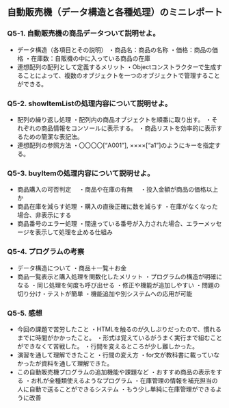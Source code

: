 ## 自動販売機（データ構造と各種処理）のミニレポート
### Q5-1. 自動販売機の商品データついて説明せよ。
* データ構造（各項目とその説明）
  ・商品名：商品の名称
  ・価格：商品の価格
  ・在庫数：自販機の中に入っている商品の在庫
* 連想配列の配列として定義するメリット
  ・Objectコンストラクターで生成することによって、複数のオブジェクトを一つのオブジェクトで管理することができる。
### Q5-2. showItemListの処理内容について説明せよ。
* 配列の繰り返し処理
  ・配列内の商品オブジェクトを順番に取り出す。
  ・それぞれの商品情報をコンソールに表示する。
  ・商品リストを効率的に表示するための簡潔な表記法。
* 連想配列の参照方法
  ・〇〇〇〇[“A001”], ××××[“a1”]のようにキーを指定する。
### Q5-3. buyItemの処理内容について説明せよ。
* 商品購入の可否判定
　・商品や在庫の有無
　・投入金額が商品の価格以上か
* 商品在庫を減らす処理
  ・購入の直後正確に数を減らす
  ・在庫がなくなった場合、非表示にする
* 商品番号のエラー処理
  ・間違っている番号が入力された場合、エラーメッセージを表示して処理を止める仕組み
### Q5-4. プログラムの考察
* データ構造について
  ・商品＋一覧＋お金
* 商品一覧表示と購入処理を関数化したメリット
  ・プログラムの構造が明確になる
  ・同じ処理を何度も呼び出せる
  ・修正や機能が追加しやすい
  ・問題の切り分け・テストが簡単
  ・機能追加や別システムへの応用が可能
### Q5-5. 感想
* 今回の課題で苦労したこと
  ・HTMLを触るのが久しぶりだったので、慣れるまでに時間がかかったこと。
  ・形式は覚えているがうまく実行まで組むことができなくて苦戦した。
  ・行間を変えるところが少し難しかった。
* 演習を通して理解できたこと
  ・行間の変え方
  ・for文が教科書に載っていなかったが資料を通して理解できた。
* この自動販売機プログラムの追加機能や課題など
  ・おすすめ商品の表示をする
  ・お札が全種類使えるようなプログラム
  ・在庫管理の情報を補充担当の人に自動で送ることができるシステム
  ・もう少し単純に在庫管理ができるように改善
